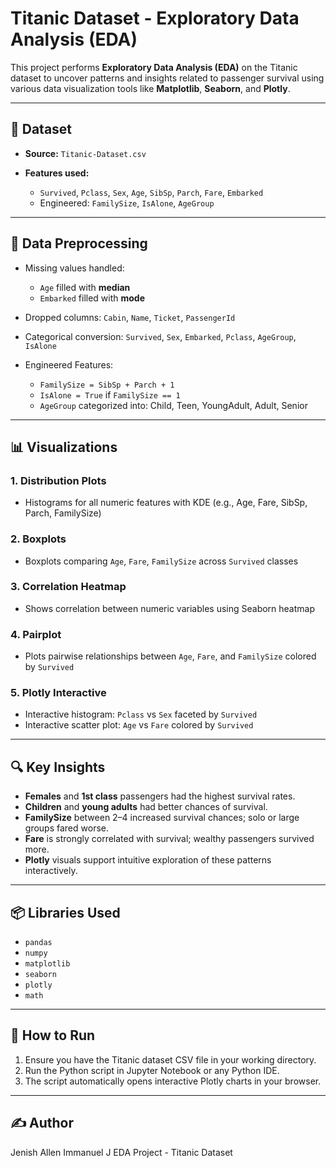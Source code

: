 # Titanic Dataset - Exploratory Data Analysis (EDA)

This project performs **Exploratory Data Analysis (EDA)** on the Titanic dataset to uncover patterns and insights related to passenger survival using various data visualization tools like **Matplotlib**, **Seaborn**, and **Plotly**.

---

## 📁 Dataset

* **Source:** `Titanic-Dataset.csv`
* **Features used:**

  * `Survived`, `Pclass`, `Sex`, `Age`, `SibSp`, `Parch`, `Fare`, `Embarked`
  * Engineered: `FamilySize`, `IsAlone`, `AgeGroup`

---

## 🧹 Data Preprocessing

* Missing values handled:

  * `Age` filled with **median**
  * `Embarked` filled with **mode**
* Dropped columns: `Cabin`, `Name`, `Ticket`, `PassengerId`
* Categorical conversion: `Survived`, `Sex`, `Embarked`, `Pclass`, `AgeGroup`, `IsAlone`
* Engineered Features:

  * `FamilySize = SibSp + Parch + 1`
  * `IsAlone = True` if `FamilySize == 1`
  * `AgeGroup` categorized into: Child, Teen, YoungAdult, Adult, Senior

---

## 📊 Visualizations

### 1. Distribution Plots

* Histograms for all numeric features with KDE (e.g., Age, Fare, SibSp, Parch, FamilySize)

### 2. Boxplots

* Boxplots comparing `Age`, `Fare`, `FamilySize` across `Survived` classes

### 3. Correlation Heatmap

* Shows correlation between numeric variables using Seaborn heatmap

### 4. Pairplot

* Plots pairwise relationships between `Age`, `Fare`, and `FamilySize` colored by `Survived`

### 5. Plotly Interactive

* Interactive histogram: `Pclass` vs `Sex` faceted by `Survived`
* Interactive scatter plot: `Age` vs `Fare` colored by `Survived`

---

## 🔍 Key Insights

* **Females** and **1st class** passengers had the highest survival rates.
* **Children** and **young adults** had better chances of survival.
* **FamilySize** between 2–4 increased survival chances; solo or large groups fared worse.
* **Fare** is strongly correlated with survival; wealthy passengers survived more.
* **Plotly** visuals support intuitive exploration of these patterns interactively.

---

## 📦 Libraries Used

* `pandas`
* `numpy`
* `matplotlib`
* `seaborn`
* `plotly`
* `math`

---

## 🏁 How to Run

1. Ensure you have the Titanic dataset CSV file in your working directory.
2. Run the Python script in Jupyter Notebook or any Python IDE.
3. The script automatically opens interactive Plotly charts in your browser.

---

## ✍️ Author

Jenish Allen Immanuel J
EDA Project - Titanic Dataset
